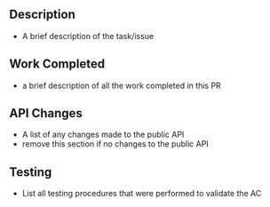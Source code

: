 ## Description
- A brief description of the task/issue

## Work Completed
- a brief description of all the work completed in this PR

## API Changes
- A list of any changes made to the public API
- remove this section if no changes to the public API

## Testing
- List all testing procedures that were performed to validate the AC